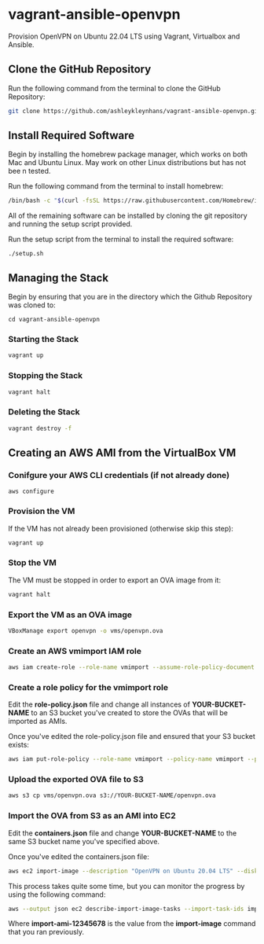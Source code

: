 # vagrant-ansible-openvpn

Provision OpenVPN on Ubuntu 22.04 LTS using Vagrant, Virtualbox and Ansible.

## Clone the GitHub Repository

Run the following command from the terminal to clone the GitHub Repository:

```bash
git clone https://github.com/ashleykleynhans/vagrant-ansible-openvpn.git
```

## Install Required Software

Begin by installing the homebrew package manager, which works on both Mac
 and Ubuntu Linux.  May work on other Linux distributions but has not bee
n tested.

Run the following command from the terminal to install homebrew:

```bash
/bin/bash -c "$(curl -fsSL https://raw.githubusercontent.com/Homebrew/install/HEAD/install.sh)"
```

All of the remaining software can be installed by cloning the git repository and  running the setup script provided.

Run the setup script from the terminal to install the required software:

```bassh
./setup.sh
```

## Managing the Stack

Begin by ensuring that you are in the directory which the Github Repository was cloned to:

```
cd vagrant-ansible-openvpn
```

### Starting the Stack

```bash
vagrant up
```

### Stopping the Stack

```bash
vagrant halt
```

### Deleting the Stack

```bash
vagrant destroy -f
```

## Creating an AWS AMI from the VirtualBox VM

### Conifgure your AWS CLI credentials (if not already done)

```
aws configure
```

### Provision the VM

If the VM has not already been provisioned (otherwise skip this step):

```bash
vagrant up
````

### Stop the VM

The VM must be stopped in order to export an OVA image from it:

```bash
vagrant halt
```

### Export the VM as an OVA image

```bash
VBoxManage export openvpn -o vms/openvpn.ova
```

### Create an AWS vmimport IAM role

```bash
aws iam create-role --role-name vmimport --assume-role-policy-document file://trust-policy.json
```

### Create a role policy for the vmimport role

Edit the **role-policy.json** file and change all instances of **YOUR-BUCKET-NAME** to an S3 bucket you've created to store the OVAs that will be imported as AMIs.

Once you've edited the role-policy.json file and ensured that your S3 bucket exists:

```bash
aws iam put-role-policy --role-name vmimport --policy-name vmimport --policy-document file://role-policy.json
```

### Upload the exported OVA file to S3

```bash
aws s3 cp vms/openvpn.ova s3://YOUR-BUCKET-NAME/openvpn.ova
```

### Import the OVA from S3 as an AMI into EC2

Edit the **containers.json** file and change **YOUR-BUCKET-NAME** to the same S3 bucket name you've specified above.

Once you've edited the containers.json file:

```bash
aws ec2 import-image --description "OpenVPN on Ubuntu 20.04 LTS" --disk-containers file://containers.json 
```
This process takes quite some time, but you can monitor the progress by using the following command:

```bash
aws --output json ec2 describe-import-image-tasks --import-task-ids import-ami-12345678
```

Where **import-ami-12345678** is the value from the **import-image** command that you ran previously.
